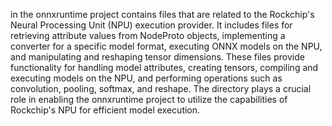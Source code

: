 in the onnxruntime project contains files that are related to the Rockchip's Neural Processing Unit (NPU) execution provider. It includes files for retrieving attribute values from NodeProto objects, implementing a converter for a specific model format, executing ONNX models on the NPU, and manipulating and reshaping tensor dimensions. These files provide functionality for handling model attributes, creating tensors, compiling and executing models on the NPU, and performing operations such as convolution, pooling, softmax, and reshape. The directory plays a crucial role in enabling the onnxruntime project to utilize the capabilities of Rockchip's NPU for efficient model execution.